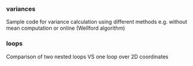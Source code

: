 ### variances
Sample code for variance calculation using different methods e.g. without mean computation or online (Wellford algorithm)

### loops
Comparison of two nested loops VS one loop over 2D coordinates
